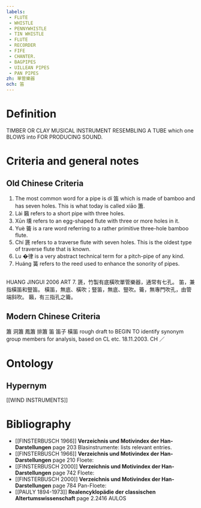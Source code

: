 ```yaml
---
labels: 
 - FLUTE
 - WHISTLE
 - PENNYWHISTLE
 - TIN WHISTLE
 - FLUTE
 - RECORDER
 - FIFE
 - CHANTER.
 - BAGPIPES
 - UILLEAN PIPES
 - PAN PIPES
zh: 單管樂器
och: 笛
---
```


# Definition
TIMBER OR CLAY MUSICAL INSTRUMENT RESEMBLING A TUBE which one BLOWS into FOR PRODUCING SOUND.
# Criteria and general notes
## Old Chinese Criteria
1. The most common word for a pipe is dí 笛 which is made of bamboo and has seven holes. This is what today is called xiāo 簫.
2. Lài 籟 refers to a short pipe with three holes.
3. Xūn 壎 refers to an egg-shaped flute with three or more holes in it.
4. Yuè 籥 is a rare word referring to a rather primitive three-hole bamboo flute.
5. Chí 篪 refers to a traverse flute with seven holes. This is the oldest type of traverse flute that is known.
6. Lu �律 is a very abstract technical term for a pitch-pipe of any kind.
7. Huáng 簧 refers to the reed used to enhance the sonority of pipes.
## 
HUANG JINGUI 2006
ART 7.
篪，竹製有底橫吹單管樂器，通常有七孔。
笛，兼指橫笛和豎笛。
橫笛，無底、橫吹；豎笛，無底、豎吹。籥，無專門吹孔，由管端斜吹。
籟，有三指孔之籥。
## Modern Chinese Criteria
簫
洞簫
鳳簫
排簫
笛
笛子
橫笛
rough draft to BEGIN TO identify synonym group members for analysis, based on CL etc. 18.11.2003. CH ／
# Ontology

## Hypernym
[[WIND INSTRUMENTS]]
# Bibliography
- [[FINSTERBUSCH 1966]]
**Verzeichnis und Motivindex der Han-Darstellungen** page 203
Blasinstrumente: lists relevant entries.
- [[FINSTERBUSCH 1966]]
**Verzeichnis und Motivindex der Han-Darstellungen** page 210
Floete:
- [[FINSTERBUSCH 2000]]
**Verzeichnis und Motivindex der Han-Darstellungen** page 742
Floete:
- [[FINSTERBUSCH 2000]]
**Verzeichnis und Motivindex der Han-Darstellungen** page 784
Pan-Floete:
- [[PAULY 1894-1973]]
**Realencyklopädie der classischen Altertumswissenschaft** page 2.2416
AULOS